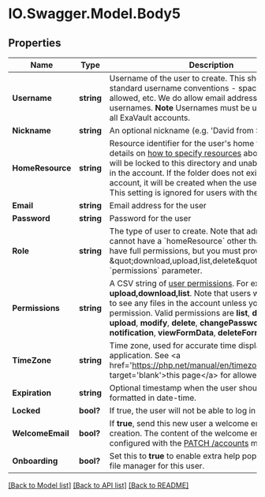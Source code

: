 # IO.Swagger.Model.Body5
## Properties

Name | Type | Description | Notes
------------ | ------------- | ------------- | -------------
**Username** | **string** | Username of the user to create. This should follow standard username conventions - spaces are not allowed, etc. We do allow email addresses as usernames.  **Note** Usernames must be unique across all ExaVault accounts. | 
**Nickname** | **string** | An optional nickname (e.g. &#x27;David from Sales&#x27;). | [optional] 
**HomeResource** | **string** | Resource identifier for the user&#x27;s home folder. See details on [how to specify resources](#section/Identifying-Resources) above.  The user will be locked to this directory and unable to move &#x27;up&#x27; in the account. If the folder does not exist in the account, it will be created when the user is created.   This setting is ignored for users with the &#x60;role&#x60; **admin**. | 
**Email** | **string** | Email address for the user | 
**Password** | **string** | Password for the user | 
**Role** | **string** | The type of user to create. Note that admin users cannot have a &#x60;homeResource&#x60; other than &#x27;/&#x27;, and will have full permissions, but you must provide at least \&quot;download,upload,list,delete\&quot; in the &#x60;permissions&#x60; parameter. | 
**Permissions** | **string** | A CSV string of [user permissions](/docs/account/04-users/00-introduction#managing-user-roles-and-permissions). For example: **upload,download,list**. Note that users will be unable to see any files in the account unless you include **list** permission.   Valid permissions are **list**, **download**, **upload**, **modify**, **delete**, **changePassword**, **share**, **notification**, **viewFormData**, **deleteFormData**  | 
**TimeZone** | **string** | Time zone, used for accurate time display within the application. See &lt;a href&#x3D;&#x27;https://php.net/manual/en/timezones.php&#x27; target&#x3D;&#x27;blank&#x27;&gt;this page&lt;/a&gt; for allowed values.  | 
**Expiration** | **string** | Optional timestamp when the user should expire, formatted in date-time. | [optional] 
**Locked** | **bool?** | If true, the user will not be able to log in | [optional] 
**WelcomeEmail** | **bool?** | If **true**, send this new user a welcome email upon creation. The content of the welcome email can be configured with the [PATCH /accounts](#operation/updateAccount) method. | [optional] 
**Onboarding** | **bool?** | Set this to **true** to enable extra help popups in the web file manager for this user. | [optional] 

[[Back to Model list]](../README.md#documentation-for-models) [[Back to API list]](../README.md#documentation-for-api-endpoints) [[Back to README]](../README.md)

